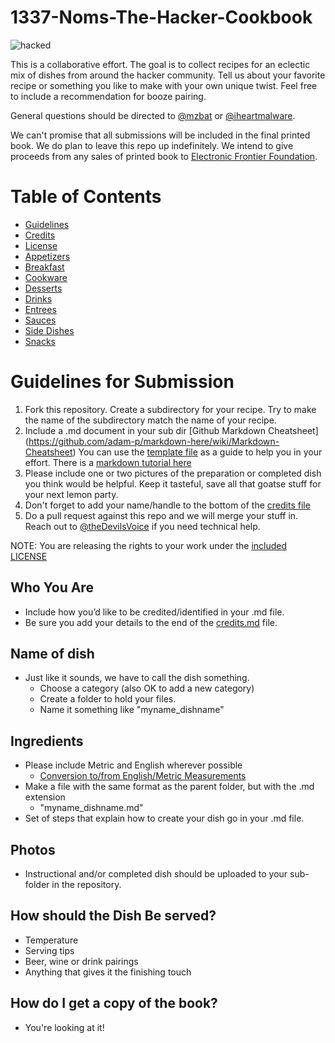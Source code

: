 # 1337-Noms-The-Hacker-Cookbook

![hacked](https://www.bitsmasher.net/tmp/hacked.jpeg)


This is a collaborative effort. The goal is to collect recipes for an eclectic mix of dishes from around the hacker community. Tell us about your favorite recipe or something you like to make with your own unique twist. Feel free to include a recommendation for booze pairing.

General questions should be directed to [@mzbat](https://twitter.com/mzbat) or [@iheartmalware](https://twitter.com/iheartmalware). 

We can't promise that all submissions will be included in the final printed book. We do plan to leave this repo up indefinitely. We intend to give proceeds from any sales of printed book to [Electronic Frontier Foundation](https://supporters.eff.org/shop).

# Table of Contents

<div id="toc_container">
<ul class="toc">
<li><a href="#guide">Guidelines</a></li>
<li><a href="#crd">Credits</a></li>
<li><a href="#lic">License</a></li>
<li><a href="#app">Appetizers</a></li>
<li><a href="#brk">Breakfast</a></li>
<li><a href="#ckw">Cookware</a></li>
<li><a href="#des">Desserts</a></li>
<li><a href="#drk">Drinks</a></li>
<li><a href="#ent">Entrees</a></li>
<li><a href="#sau">Sauces</a></li>
<li><a href="#sid">Side Dishes</a></li>
<li><a href="#snk">Snacks</a></li>
</ul>
</div>

# <a name="guide">Guidelines for Submission</a>

1. Fork this repository. Create a subdirectory for your recipe. Try to make the name of the subdirectory match the name of your recipe.
2. Include a .md document in your sub dir [Github Markdown Cheatsheet] (https://github.com/adam-p/markdown-here/wiki/Markdown-Cheatsheet) You can use the [template file](https://github.com/theDevilsVoice/1337-Noms-The-Hacker-Cookbook/blob/master/template.md) as a guide to help you in your effort. There is a [markdown tutorial here](http://www.markdowntutorial.com/)
3. Please include one or two pictures of the preparation or completed dish you think would be helpful. Keep it tasteful, save all that goatse stuff for your next lemon party.
4. Don't forget to add your name/handle to the bottom of the [credits file](https://github.com/theDevilsVoice/1337-Noms-The-Hacker-Cookbook/blob/master/credits.md)
5. Do a pull request against this repo and we will merge your stuff in. Reach out to [@theDevilsVoice](https://twitter.com/thedevilsvoice) if you need technical help.

NOTE: You are releasing the rights to your work under the [included LICENSE](https://github.com/theDevilsVoice/1337-Noms-The-Hacker-Cookbook/blob/master/license.md)

## Who You Are

* Include how you’d like to be credited/identified in your .md file. 
* Be sure you add your details to the end of the [credits.md](https://github.com/theDevilsVoice/1337-Noms-The-Hacker-Cookbook/blob/master/credits.md) file.

## Name of dish

* Just like it sounds, we have to call the dish something. 
    * Choose a category (also OK to add a new category)
    * Create a folder to hold your files. 
    * Name it something like "myname_dishname"

## Ingredients

* Please include Metric and English wherever possible
    * [Conversion to/from English/Metric Measurements](http://www.sciencemadesimple.com/volume_conversion.php)
* Make a file with the same format as the parent folder, but with the .md extension
    * "myname_dishname.md"
* Set of steps that explain how to create your dish go in your .md file.

## Photos 

* Instructional and/or completed dish should be uploaded to your sub-folder in the repository.

## How should the Dish Be served?

* Temperature
* Serving tips
* Beer, wine or drink pairings
* Anything that gives it the finishing touch

## How do I get a copy of the book?

* You're looking at it!
